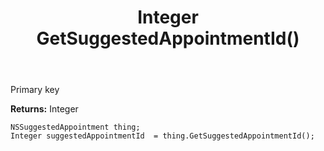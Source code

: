 ﻿---
uid: crmscript_ref_NSSuggestedAppointment_GetSuggestedAppointmentId
title: Integer GetSuggestedAppointmentId()
intellisense: NSSuggestedAppointment.GetSuggestedAppointmentId
keywords: NSSuggestedAppointment, GetSuggestedAppointmentId
so.topic: reference
---

Primary key

**Returns:** Integer


```crmscript
NSSuggestedAppointment thing;
Integer suggestedAppointmentId  = thing.GetSuggestedAppointmentId();
```


